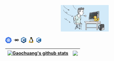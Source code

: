 <p align="center">
  <a href="https://github.com/gaochuang">
    <img width="30%" alt="Hello, I'm Gao Chuang! I write bugs!" src="./image/pf.png"/>
  </a>
</p>

<!--
**gaochuang/gaochuang** is a ✨ _special_ ✨ repository because its `README.md` (this file) appears on your GitHub profile.

- 🔭 I’m currently working on ...
- 🌱 I’m currently learning ...
- 👯 I’m looking to collaborate on ...
- 🤔 I’m looking for help with ...
- 💬 Ask me about ...
- 📫 How to reach me: ...
- 😄 Pronouns: ...
- ⚡ Fun fact: ...
-->
<code><img height="20" alt="kubernetes" src="https://raw.githubusercontent.com/github/explore/01ea2a586e5da744792d0ccfce2f68b861f29301/topics/kubernetes/kubernetes.png"></code>
<code><img height="20" alt="golang" src="https://raw.githubusercontent.com/github/explore/01ea2a586e5da744792d0ccfce2f68b861f29301/topics/go/go.png"></code>
<code><img height="20" alt="cpp" src="https://raw.githubusercontent.com/github/explore/cb661bc288627f05a5ac4187b00495fd8048c9fa/topics/cpp/cpp.png"></code>
<code><img height="20" alt="linux" src="https://raw.githubusercontent.com/github/explore/e65ef46ef3e7bc457c93622f6a89fe8d3fd131d5/topics/linux/linux.png"></code>
<code><img height="20" alt="c" src="https://raw.githubusercontent.com/github/explore/main/topics/c/c.png"></code>


| <a href="https://github.com/gaochuang/github-readme-stats"><img align="center" src="https://github-readme-stats.vercel.app/api?username=gaochuang&show_icons=true&include_all_commits=true&theme=buefy&hide_border=true" alt="Gaochuang's github stats" /></a> | <a href="https://github.com/gaochuang/github-readme-stats"><img align="center" src="https://github-readme-stats.vercel.app/api/top-langs/?username=gaochuang&layout=compact&theme=buefy&hide_border=true" /></a> |
| ------------- | ------------- |
